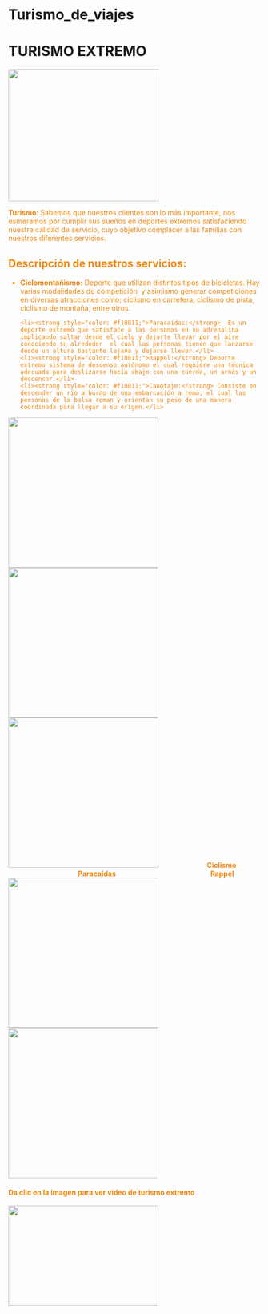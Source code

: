 # Turismo_de_viajes
<html>
    <body>
<h1> TURISMO EXTREMO </h1>
</cuerpo>
    </html>
       <strong style="color: #f18811; font-weight: bold;"><img class="size-medium wp-image-4023 alignleft" src="https://konexionlogistik.com/wp-content/uploads/2021/02/Turismo-300x264.png" alt="" width="300" height="264" /></strong><span style="color: #f18811;"><b>


Turismo</b></span>: Sabemos que nuestros clientes son lo más importante, nos esmeramos por cumplir sus sueños en deportes extremos satisfaciendo nuestra calidad de servicio, cuyo objetivo complacer a las familias con nuestros diferentes servicios.
<html>
   <body>
   <h2>Descripción de nuestros servicios:</h2>
   </cuerpo>
   </html>
   <ul>
          	<li><strong style="color: #f18811;">Ciclomontañismo:</strong> Deporte que utilizan distintos tipos de bicicletas. Hay varias modalidades de competición  y asimismo generar competiciones en diversas atracciones como; ciclismo en carretera, ciclismo de pista, ciclismo de montaña, entre otros.</li>

 	<li><strong style="color: #f18811;">Paracaídas:</strong>  Es un deporte extremo que satisface a las personas en su adrenalina implicando saltar desde el cielo y dejarte llevar por el aíre conociendo su alrededor  el cual las personas tienen que lanzarse desde un altura bastante lejana y dejarse llevar.</li>
 	<li><strong style="color: #f18811;">Rappel:</strong> Deporte extremo sistema de descenso autónomo el cual requiere una técnica adecuada para deslizarse hacía abajo con una cuerda, un arnés y un descensor.</li>
 	<li><strong style="color: #f18811;">Canotaje:</strong> Consiste en descender un río a bordo de una embarcación a remo, el cual las personas de la balsa reman y orientan su peso de una manera coordinada para llegar a su origen.</li>
</ul>
<img class="alignnone size-medium wp-image-4025" src="https://konexionlogistik.com/wp-content/uploads/2021/02/ciclas1-300x300.png" alt="" width="300" height="300" /> <img class="alignnone size-medium wp-image-4026" src="https://konexionlogistik.com/wp-content/uploads/2021/02/Paracaidas2-300x300.png" alt="" width="300" height="300" /> <img class="alignnone size-medium wp-image-4027" src="https://konexionlogistik.com/wp-content/uploads/2021/02/Rappel3-300x300.png" alt="" width="300" height="300" />
<strong>                            Ciclismo                                                        </strong><b>Paracaídas                                                         <strong>Rappel</strong></b>
&nbsp;
<img class="alignnone size-medium wp-image-4029" src="https://konexionlogistik.com/wp-content/uploads/2021/02/Bungee5-300x300.png" alt="" width="300" height="300" /> <img class="alignnone size-medium wp-image-4028" src="https://konexionlogistik.com/wp-content/uploads/2021/02/4-300x300.png" alt="" width="300" height="300" />
<h4><strong>Da clic en la imagen para ver video de turismo extremo</strong></h4>
<a href="https://youtu.be/CZtZUqxmyrY"><img class="size-medium wp-image-4024 aligncenter" src="https://konexionlogistik.com/wp-content/uploads/2021/02/adrenalina-300x200.png" alt="" width="300" height="200" /></a>

